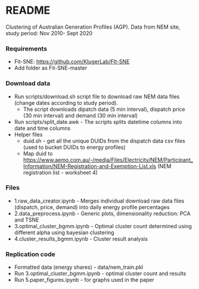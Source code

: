 # README #

Clustering of Australian Generation Profiles (AGP). Data from NEM site, study period: Nov 2010- Sept 2020


### Requirements ###
* Fit-SNE: https://github.com/KlugerLab/FIt-SNE
* Add folder as Fit-SNE-master


### Download data ###

* Run scripts/download.sh script file to download raw NEM data files (change dates according to study period). 
    - The script downloads dipatch data (5 min interval), dispatch price (30 min interval) and demand (30 min interval)
* Run scripts/split_date.awk - The scripts splits datetime columns into date and time columns
* Helper files
    - duid.sh - get all the unique DUIDs from the dispatch data csv files (used to bucket DUIDs to energy profiles)
    - Map duid to https://www.aemo.com.au/-/media/Files/Electricity/NEM/Participant_Information/NEM-Registration-and-Exemption-List.xls (NEM registration list - worksheet 4)

### Files ####

* 1.raw_data_creator.ipynb - Merges individual download raw data files (dispatch, price, demand) into daily energy profile percentages
* 2.data_preprocess.ipynb - Generic plots, dimensionality reduction: PCA and TSNE
* 3.optimal_cluster_bgmm.ipynb - Optimal cluster count determined using different alpha using bayesian clustering
* 4.cluster_results_bgmm.ipynb - Cluster result analysis


### Replication code ####

* Formatted data (energy shares) - data/nem_train.pkl 
* Run 3.optimal_cluster_bgmm.ipynb - optimal cluster count and results
* Run 5.paper_figures.ipynb - for graphs used in the paper
